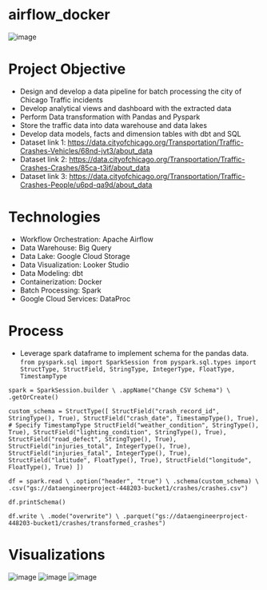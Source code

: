 # airflow_docker
![image](https://github.com/user-attachments/assets/673ebfc9-766e-43fe-9bae-bde98b570d74)

# Project Objective
- Design and develop a data pipeline for batch processing the city of Chicago Traffic incidents
- Develop analytical views and dashboard with the extracted data
- Perform Data transformation with Pandas and Pyspark
- Store the traffic data into data warehouse and data lakes
- Develop data models, facts and dimension tables with dbt and SQL 
- Dataset link 1: https://data.cityofchicago.org/Transportation/Traffic-Crashes-Vehicles/68nd-jvt3/about_data
- Dataset link 2: https://data.cityofchicago.org/Transportation/Traffic-Crashes-Crashes/85ca-t3if/about_data
- Dataset link 3: https://data.cityofchicago.org/Transportation/Traffic-Crashes-People/u6pd-qa9d/about_data

# Technologies
- Workflow Orchestration: Apache Airflow
- Data Warehouse: Big Query
- Data Lake: Google Cloud Storage
- Data Visualization: Looker Studio
- Data Modeling: dbt
- Containerization: Docker
- Batch Processing: Spark
- Google Cloud Services: DataProc

# Process
- Leverage spark dataframe to implement schema for the pandas data.
  `from pyspark.sql import SparkSession
from pyspark.sql.types import StructType, StructField, StringType, IntegerType, FloatType, TimestampType`

`spark = SparkSession.builder \
    .appName("Change CSV Schema") \
    .getOrCreate()`


`custom_schema = StructType([
    StructField("crash_record_id", StringType(), True),
    StructField("crash_date", TimestampType(), True),  # Specify TimestampType
    StructField("weather_condition", StringType(), True),
    StructField("lighting_condition", StringType(), True),
    StructField("road_defect", StringType(), True),
    StructField("injuries_total", IntegerType(), True),
    StructField("injuries_fatal", IntegerType(), True),
    StructField("latitude", FloatType(), True),
    StructField("longitude", FloatType(), True)
])`

`df = spark.read \
    .option("header", "true") \
    .schema(custom_schema) \
    .csv("gs://dataengineerproject-448203-bucket1/crashes/crashes.csv")`


`df.printSchema()`


`df.write \
    .mode("overwrite") \
    .parquet("gs://dataengineerproject-448203-bucket1/crashes/transformed_crashes")`

# Visualizations

![image](https://github.com/user-attachments/assets/5367a9d6-11da-4fd5-a155-10d0d648d364)
![image](https://github.com/user-attachments/assets/b1897a91-9075-40cd-ac9e-93234ce5469a)
![image](https://github.com/user-attachments/assets/e6dd3572-d04f-4d31-9753-d64e18cd7548)



